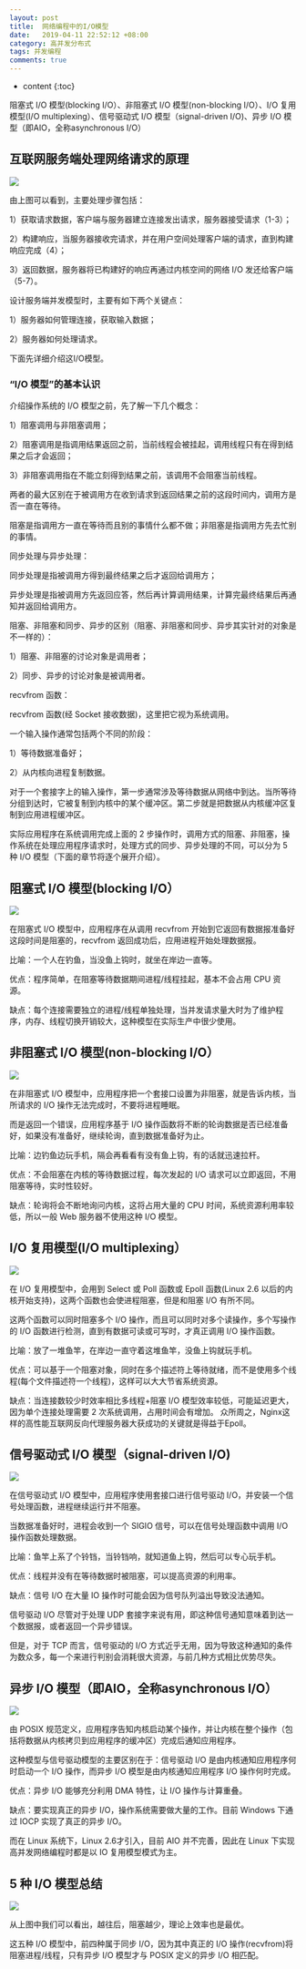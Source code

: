 ```yaml
---
layout: post
title:  网络编程中的I/O模型
date:   2019-04-11 22:52:12 +08:00
category: 高并发分布式
tags: 并发编程
comments: true
---
```


* content
{:toc}

阻塞式 I/O 模型(blocking I/O）、非阻塞式 I/O 模型(non-blocking I/O）、I/O 复用模型(I/O multiplexing）、信号驱动式 I/O 模型（signal-driven I/O)、异步 I/O 模型（即AIO，全称asynchronous I/O）













## 互联网服务端处理网络请求的原理

![](https://raw.githubusercontent.com/qiuyadongsite/qiuyadongsite.github.io/master/_posts/images/io00001.png)

由上图可以看到，主要处理步骤包括：

1）获取请求数据，客户端与服务器建立连接发出请求，服务器接受请求（1-3）；

2）构建响应，当服务器接收完请求，并在用户空间处理客户端的请求，直到构建响应完成（4）；

3）返回数据，服务器将已构建好的响应再通过内核空间的网络 I/O 发还给客户端（5-7）。

设计服务端并发模型时，主要有如下两个关键点：

1）服务器如何管理连接，获取输入数据；

2）服务器如何处理请求。

下面先详细介绍这I/O模型。

### “I/O 模型”的基本认识

介绍操作系统的 I/O 模型之前，先了解一下几个概念：

1）阻塞调用与非阻塞调用；

2）阻塞调用是指调用结果返回之前，当前线程会被挂起，调用线程只有在得到结果之后才会返回；

3）非阻塞调用指在不能立刻得到结果之前，该调用不会阻塞当前线程。

两者的最大区别在于被调用方在收到请求到返回结果之前的这段时间内，调用方是否一直在等待。

阻塞是指调用方一直在等待而且别的事情什么都不做；非阻塞是指调用方先去忙别的事情。

同步处理与异步处理：

同步处理是指被调用方得到最终结果之后才返回给调用方；

异步处理是指被调用方先返回应答，然后再计算调用结果，计算完最终结果后再通知并返回给调用方。

阻塞、非阻塞和同步、异步的区别（阻塞、非阻塞和同步、异步其实针对的对象是不一样的）：

1）阻塞、非阻塞的讨论对象是调用者；

2）同步、异步的讨论对象是被调用者。

recvfrom 函数：

recvfrom 函数(经 Socket 接收数据)，这里把它视为系统调用。

一个输入操作通常包括两个不同的阶段：

1）等待数据准备好；

2）从内核向进程复制数据。

对于一个套接字上的输入操作，第一步通常涉及等待数据从网络中到达。当所等待分组到达时，它被复制到内核中的某个缓冲区。第二步就是把数据从内核缓冲区复制到应用进程缓冲区。

实际应用程序在系统调用完成上面的 2 步操作时，调用方式的阻塞、非阻塞，操作系统在处理应用程序请求时，处理方式的同步、异步处理的不同，可以分为 5 种 I/O 模型（下面的章节将逐个展开介绍）。

## 阻塞式 I/O 模型(blocking I/O）

![](https://raw.githubusercontent.com/qiuyadongsite/qiuyadongsite.github.io/master/_posts/images/bio000001.png)

在阻塞式 I/O 模型中，应用程序在从调用 recvfrom 开始到它返回有数据报准备好这段时间是阻塞的，recvfrom 返回成功后，应用进程开始处理数据报。

比喻：一个人在钓鱼，当没鱼上钩时，就坐在岸边一直等。

优点：程序简单，在阻塞等待数据期间进程/线程挂起，基本不会占用 CPU 资源。

缺点：每个连接需要独立的进程/线程单独处理，当并发请求量大时为了维护程序，内存、线程切换开销较大，这种模型在实际生产中很少使用。

## 非阻塞式 I/O 模型(non-blocking I/O）

![](https://raw.githubusercontent.com/qiuyadongsite/qiuyadongsite.github.io/master/_posts/images/nbio000001.png)

在非阻塞式 I/O 模型中，应用程序把一个套接口设置为非阻塞，就是告诉内核，当所请求的 I/O 操作无法完成时，不要将进程睡眠。

而是返回一个错误，应用程序基于 I/O 操作函数将不断的轮询数据是否已经准备好，如果没有准备好，继续轮询，直到数据准备好为止。

比喻：边钓鱼边玩手机，隔会再看看有没有鱼上钩，有的话就迅速拉杆。

优点：不会阻塞在内核的等待数据过程，每次发起的 I/O 请求可以立即返回，不用阻塞等待，实时性较好。

缺点：轮询将会不断地询问内核，这将占用大量的 CPU 时间，系统资源利用率较低，所以一般 Web 服务器不使用这种 I/O 模型。  

## I/O 复用模型(I/O multiplexing）

![](https://raw.githubusercontent.com/qiuyadongsite/qiuyadongsite.github.io/master/_posts/images/iom001.png)

在 I/O 复用模型中，会用到 Select 或 Poll 函数或 Epoll 函数(Linux 2.6 以后的内核开始支持)，这两个函数也会使进程阻塞，但是和阻塞 I/O 有所不同。

这两个函数可以同时阻塞多个 I/O 操作，而且可以同时对多个读操作，多个写操作的 I/O 函数进行检测，直到有数据可读或可写时，才真正调用 I/O 操作函数。

比喻：放了一堆鱼竿，在岸边一直守着这堆鱼竿，没鱼上钩就玩手机。

优点：可以基于一个阻塞对象，同时在多个描述符上等待就绪，而不是使用多个线程(每个文件描述符一个线程)，这样可以大大节省系统资源。

缺点：当连接数较少时效率相比多线程+阻塞 I/O 模型效率较低，可能延迟更大，因为单个连接处理需要 2 次系统调用，占用时间会有增加。
众所周之，Nginx这样的高性能互联网反向代理服务器大获成功的关键就是得益于Epoll。

## 信号驱动式 I/O 模型（signal-driven I/O)

![](https://raw.githubusercontent.com/qiuyadongsite/qiuyadongsite.github.io/master/_posts/images/siom001.png)

在信号驱动式 I/O 模型中，应用程序使用套接口进行信号驱动 I/O，并安装一个信号处理函数，进程继续运行并不阻塞。

当数据准备好时，进程会收到一个 SIGIO 信号，可以在信号处理函数中调用 I/O 操作函数处理数据。

比喻：鱼竿上系了个铃铛，当铃铛响，就知道鱼上钩，然后可以专心玩手机。

优点：线程并没有在等待数据时被阻塞，可以提高资源的利用率。

缺点：信号 I/O 在大量 IO 操作时可能会因为信号队列溢出导致没法通知。

信号驱动 I/O 尽管对于处理 UDP 套接字来说有用，即这种信号通知意味着到达一个数据报，或者返回一个异步错误。

但是，对于 TCP 而言，信号驱动的 I/O 方式近乎无用，因为导致这种通知的条件为数众多，每一个来进行判别会消耗很大资源，与前几种方式相比优势尽失。

## 异步 I/O 模型（即AIO，全称asynchronous I/O）

![](https://raw.githubusercontent.com/qiuyadongsite/qiuyadongsite.github.io/master/_posts/images/asiom001.png)

由 POSIX 规范定义，应用程序告知内核启动某个操作，并让内核在整个操作（包括将数据从内核拷贝到应用程序的缓冲区）完成后通知应用程序。

这种模型与信号驱动模型的主要区别在于：信号驱动 I/O 是由内核通知应用程序何时启动一个 I/O 操作，而异步 I/O 模型是由内核通知应用程序 I/O 操作何时完成。

优点：异步 I/O 能够充分利用 DMA 特性，让 I/O 操作与计算重叠。

缺点：要实现真正的异步 I/O，操作系统需要做大量的工作。目前 Windows 下通过 IOCP 实现了真正的异步 I/O。

而在 Linux 系统下，Linux 2.6才引入，目前 AIO 并不完善，因此在 Linux 下实现高并发网络编程时都是以 IO 复用模型模式为主。

## 5 种 I/O 模型总结

![](https://raw.githubusercontent.com/qiuyadongsite/qiuyadongsite.github.io/master/_posts/images/nasiom001.png)

从上图中我们可以看出，越往后，阻塞越少，理论上效率也是最优。

这五种 I/O 模型中，前四种属于同步 I/O，因为其中真正的 I/O 操作(recvfrom)将阻塞进程/线程，只有异步 I/O 模型才与 POSIX 定义的异步 I/O 相匹配。

